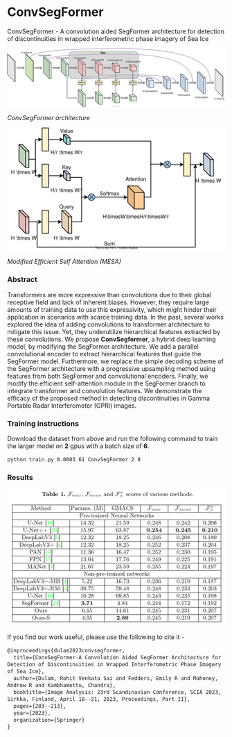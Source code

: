 # ConvSegFormer
ConvSegFormer - A convolution aided SegFormer architecture for detection of discontinuities in wrapped interferometric phase imagery of Sea Ice

![](/Images/ConvSegFormerB0.svg)

*ConvSegFormer architecture*

![](/Images/MESAPP.svg)

*Modified Efficient Self Attention (MESA)*

### Abstract

Transformers are more expressive than convolutions due to their global receptive field and lack of inherent biases. However, they require large amounts of training data to use this expressivity, which might hinder their application in scenarios with scarce training data. In the past, several works explored the idea of adding convolutions to transformer architecture to mitigate this issue. Yet, they underutilize hierarchical features extracted by these convolutions. We propose **ConvSegformer**, a hybrid deep learning model, by modifying the SegFormer architecture. We add a parallel convolutional encoder to extract hierarchical features that guide the SegFormer model. Furthermore, we replace the simple decoding scheme of the SegFormer architecture with a progressive upsampling method using features from both SegFormer and convolutional encoders. Finally, we modify the efficient self-attention module in the SegFormer branch to integrate transformer and convolution features. We demonstrate the efficacy of the proposed method in detecting discontinuities in Gamma Portable Radar Interferometer (GPRI) images.

### Training instructions

Download the dataset from above and run the following command to train the larger model on **2** gpus with a batch size of **6**.

```bash
python train.py 0.0003 61 ConvSegFormer 2 8
```

### Results

![](/Images/ResultsTable.png)

If you find our work useful, please use the following to cite it - 

```
@inproceedings{dulam2023convsegformer,
  title={ConvSegFormer-A Convolution Aided SegFormer Architecture for Detection of Discontinuities in Wrapped Interferometric Phase Imagery of Sea Ice},
  author={Dulam, Rohit Venkata Sai and Fedders, Emily R and Mahoney, Andrew R and Kambhamettu, Chandra},
  booktitle={Image Analysis: 23rd Scandinavian Conference, SCIA 2023, Sirkka, Finland, April 18--21, 2023, Proceedings, Part II},
  pages={203--213},
  year={2023},
  organization={Springer}
}
```
